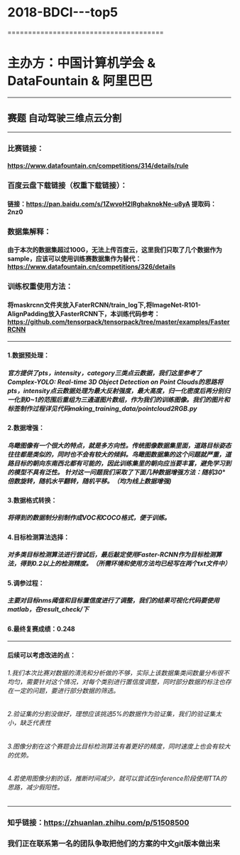 # 2018-BDCI---top5
======================================
# 主办方：中国计算机学会 & DataFountain & 阿里巴巴
----------------------------------------
## 赛题 自动驾驶三维点云分割
-------------------------------------------
### 比赛链接：
#### https://www.datafountain.cn/competitions/314/details/rule

### 百度云盘下载链接（权重下载链接）：
#### 链接：https://pan.baidu.com/s/1ZwvoH2lRghaknokNe-u8yA  提取码：2nz0 

### 数据集解释：
#### 由于本次的数据集超过100G，无法上传百度云，这里我们只取了几个数据作为sample，应该可以使用训练赛数据集作为替代：https://www.datafountain.cn/competitions/326/details

### 训练权重使用方法：
#### 将maskrcnn文件夹放入FaterRCNN/train_log下,将ImageNet-R101-AlignPadding放入FasterRCNN下，本训练代码参考：https://github.com/tensorpack/tensorpack/tree/master/examples/FasterRCNN

---------------------------------------------------------------------------------------------------

#### 1.数据预处理：
##### 官方提供了pts，intensity，category三类点云数据，我们这里参考了Complex-YOLO: Real-time 3D Object Detection on Point Clouds的思路将pts，intensity点云数据处理为最大反射强度，最大高度，归一化密度后再分别归一化到0~1的范围后重组为三通道图片数组，作为我们的训练图像。我们的图片和标签制作过程详见代码making_training_data/pointcloud2RGB.py

#### 2.数据增强：
##### 鸟瞰图像有一个很大的特点，就是多方向性。传统图像数据集里面，道路目标姿态往往都是类似的，同时也不会有较大的倾斜。鸟瞰图数据集的这个问题就严重，道路目标的朝向东南西北都有可能的，因此训练集里的朝向应当要丰富，避免学习到的模型不具有泛性。 针对这一问题我们采取了下面几种数据增强方法：随机30°倍数旋转，随机水平翻转，随机平移。（均为线上数据增强)

#### 3.数据格式转换：
##### 将得到的数据制分别制作成VOC和COCO格式，便于训练。

#### 4.目标检测算法选择：
##### 对多类目标检测算法进行尝试后，最后敲定使用Faster-RCNN作为目标检测算法，得到0.2以上的检测精度。（所需环境和使用方法均已经写在两个txt文件中）

#### 5.调参过程：
##### 主要对目标nms阈值和目标置信度进行了调整，我们的结果可视化代码要使用matlab，在result_check/下

#### 6.最终复赛成绩：0.248

----------------------------------------------------------------------------------------------------------------------------------------

#### 后续可以考虑改进的点：
###### 1.我们本次比赛对数据的清洗和分析做的不够，实际上该数据集类间数量分布很不均匀，需要针对这个情况，对每个类别进行置信度调整，同时部分数据的标注也存在一定的问题，要进行部分数据的筛选。
###### 2.验证集的分割没做好，理想应该挑选5%的数据作为验证集，我们的验证集太小，缺乏代表性
###### 3.图像分割在这个赛题会比目标检测算法有着更好的精度，同时速度上也会有较大的优势。
###### 4.若使用图像分割的话，推断时间减少，就可以尝试在inference阶段使用TTA的思路，减少假阳性。

-------------------------------------------------------------------------------------------------------------------------------------
### 知乎链接：https://zhuanlan.zhihu.com/p/51508500 
### 我们正在联系第一名的团队争取把他们的方案的中文git版本做出来


